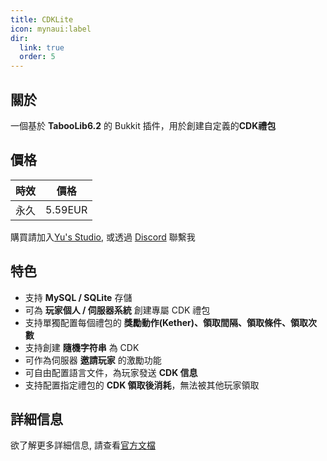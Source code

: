```yaml
---
title: CDKLite
icon: mynaui:label
dir:
  link: true
  order: 5
---
```


## 關於

一個基於 **TabooLib6.2** 的 Bukkit 插件，用於創建自定義的**CDK禮包**

## 價格

|時效|價格|
|:-:|:-:|
|永久|5.59EUR|

購買請加入[Yu's Studio](https://discord.com/invite/SzPBHGttaR), 或透過 [Discord](https://discord.com/users/1092505635767205948) 聯繫我

## 特色

- 支持 **MySQL / SQLite** 存儲
- 可為 **玩家個人 / 伺服器系統** 創建專屬 CDK 禮包
- 支持單獨配置每個禮包的 **獎勵動作(Kether)、領取間隔、領取條件、領取次數**
- 支持創建 **隨機字符串** 為 CDK
- 可作為伺服器 **邀請玩家** 的激勵功能
- 可自由配置語言文件，為玩家發送 **CDK 信息**
- 支持配置指定禮包的 **CDK 領取後消耗**，無法被其他玩家領取

## 詳細信息

欲了解更多詳細信息, 請查看[官方文檔](https://www.yuque.com/heiying-pyn5s/plugins/eer4ir2odb0z8oof)